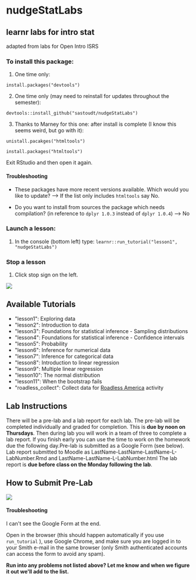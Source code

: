 # nudgeStatLabs
## learnr labs for intro stat
adapted from labs for Open Intro ISRS

### To install this package:

1. One time only:

`install.packages("devtools")`

2. One time only (may need to reinstall for updates throughout the semester):

`devtools::install_github("sastoudt/nudgeStatLabs")`

3. Thanks to Marney for this one: after install is complete (I know this seems weird, but go with it):

```unistall.pacakges("htmltools")```

```install.packages("htmltools")```

Exit RStudio and then open it again.

#### Troubleshooting

- These packages have more recent versions available. Which would you like to update? --> If the list only includes `htmltools` say No.

- Do you want to install from sources the package which needs compilation? (in reference to `dplyr 1.0.3` instead of `dplyr 1.0.4`) --> No 

### Launch a lesson:

1. In the console (bottom left) type: `learnr::run_tutorial("lesson1", "nudgeStatLabs")`

### Stop a lesson 

1. Click stop sign on the left.

![](stop-tutorial.png)


## Available Tutorials

- "lesson1": Exploring data
- "lesson2": Introduction to data
- "lesson3": Foundations for statistical inference - Sampling distributions
- "lesson4": Foundations for statistical inference - Confidence intervals
- "lesson5": Probability
- "lesson6": Inference for numerical data
- "lesson7": Inference for categorical data
- "lesson8": Introduction to linear regression
- "lesson9": Multiple linear regression
- "lesson10": The normal distribution
- "lesson11": When the bootstrap fails
- "roadless_collect": Collect data for [Roadless America](https://www.amstat.org/asa/files/pdfs/stew/PercentWithinMileofRoad.pdf) activity

## Lab Instructions

There will be a pre-lab and a lab report for each lab. The pre-lab will be completed individually and graded for completion. This is **due by noon on Thursdays**. Then during lab you will work in a team of three to complete a lab report. If you finish early you can use the time to work on the homework due the following day.Pre-lab is submitted as a Google Form (see below). Lab report submitted to Moodle as LastName-LastName-LastName-L-LabNumber.Rmd and LastName-LastName-L-LabNumber.html The lab report is **due before class on the Monday following the lab**.


## How to Submit Pre-Lab

![](submit-tutorial.png)

#### Troubleshooting

I can't see the Google Form at the end. 

Open in the browser (this should happen automatically if you use `run_tutorial` ), use Google Chrome, and make sure you are logged in to your Smith e-mail in the same browser (only Smith authenticated accounts can access the form to avoid any spam).

**Run into any problems not listed above? Let me know and when we figure it out we'll add to the list.**


